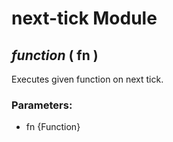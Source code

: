 # next-tick Module

## *function* ( fn )

Executes given function on next tick.

### Parameters:

* fn {Function}

